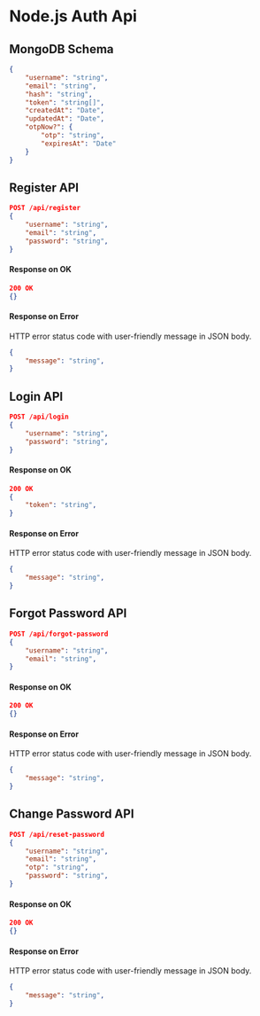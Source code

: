 # Node.js Auth Api

## MongoDB Schema
```json
{
    "username": "string",
    "email": "string",
    "hash": "string",
    "token": "string[]",
    "createdAt": "Date",
    "updatedAt": "Date",
    "otpNow?": {
        "otp": "string",
        "expiresAt": "Date"
    }
}
```

## Register API
```json
POST /api/register
{
    "username": "string",
    "email": "string",
    "password": "string",
}
```

#### Response on OK
```json
200 OK
{}
```

#### Response on Error
HTTP error status code with user-friendly message in JSON body.
```json
{
    "message": "string",
}
```

## Login API
```json
POST /api/login
{
    "username": "string",
    "password": "string",
}
```

#### Response on OK
```json
200 OK
{
    "token": "string",
}
```

#### Response on Error
HTTP error status code with user-friendly message in JSON body.
```json
{
    "message": "string",
}
```

## Forgot Password API
```json
POST /api/forgot-password
{
    "username": "string",
    "email": "string",
}
```

#### Response on OK
```json
200 OK
{}
```

#### Response on Error
HTTP error status code with user-friendly message in JSON body.
```json
{
    "message": "string",
}
```

## Change Password API
```json
POST /api/reset-password
{
    "username": "string",
    "email": "string",
    "otp": "string",
    "password": "string",
}
```

#### Response on OK
```json
200 OK
{}
```

#### Response on Error
HTTP error status code with user-friendly message in JSON body.
```json
{
    "message": "string",
}
```
